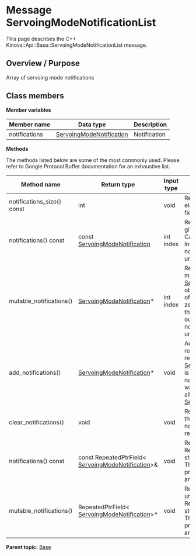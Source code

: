 # Message ServoingModeNotificationList

This page describes the C++ Kinova::Api::Base::ServoingModeNotificationList message.

## Overview / Purpose

Array of servoing mode notifications

## Class members

 **Member variables** 

|Member name|Data type|Description|
|-----------|---------|-----------|
|notifications| [ServoingModeNotification](msg_Base_ServoingModeNotification.md#)|Notification|

 **Methods** 

The methods listed below are some of the most commonly used. Please refer to Google Protocol Buffer documentation for an exhaustive list.

|Method name|Return type|Input type|Description|
|-----------|-----------|----------|-----------|
|notifications\_size\(\) const|int|void|Returns the number of elements currently in the field.|
|notifications\(\) const|const [ServoingModeNotification](msg_Base_ServoingModeNotification.md#)|int index|Returns the element at the given zero-based index. Calling this method with index outside of \[0, notifications\_size\(\)\) yields undefined behavior.|
|mutable\_notifications\(\)| [ServoingModeNotification](msg_Base_ServoingModeNotification.md#)\*|int index|Returns a pointer to the mutable [ServoingModeNotification](msg_Base_ServoingModeNotification.md#) object that stores the value of the element at the given zero-based index. Calling this method with index outside of \[0, notifications\_size\(\)\) yields undefined behavior.|
|add\_notifications\(\)| [ServoingModeNotification](msg_Base_ServoingModeNotification.md#)\*|void|Adds a new element and returns a pointer to it. The returned [ServoingModeNotification](msg_Base_ServoingModeNotification.md#) is mutable and will have none of its fields set \(i.e. it will be identical to a newly-allocated [ServoingModeNotification](msg_Base_ServoingModeNotification.md#)\).|
|clear\_notifications\(\)|void|void|Removes all elements from the field. After calling this, notifications\_size\(\) will return zero.|
|notifications\(\) const|const RepeatedPtrField< [ServoingModeNotification](msg_Base_ServoingModeNotification.md#)\>&|void|Returns the underlying RepeatedPtrField that stores the field's elements. This container class provides STL-like iterators and other methods.|
|mutable\_notifications\(\)|RepeatedPtrField< [ServoingModeNotification](msg_Base_ServoingModeNotification.md#)\>\*|void|Returns a pointer to the underlying mutable RepeatedPtrField that stores the field's elements. This container class provides STL-like iterators and other methods.|

**Parent topic:** [Base](../references/summary_Base.md)

